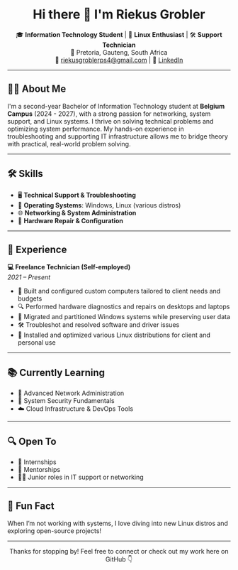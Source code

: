 <h1 align="center">Hi there 👋 I'm Riekus Grobler</h1>

<p align="center">
🎓 <strong>Information Technology Student</strong> | 🐧 <strong>Linux Enthusiast</strong> | 🛠 <strong>Support Technician</strong><br>
📍 Pretoria, Gauteng, South Africa<br>
📧 <a href="mailto:riekusgroblerps4@gmail.com">riekusgroblerps4@gmail.com</a> | 🔗 <a href="https://www.linkedin.com/in/riekus-grobler-54a9bb335">LinkedIn</a>
</p>

---

## 🧑‍💻 About Me

I'm a second-year Bachelor of Information Technology student at **Belgium Campus** (2024 - 2027), with a strong passion for networking, system support, and Linux systems. I thrive on solving technical problems and optimizing system performance. My hands-on experience in troubleshooting and supporting IT infrastructure allows me to bridge theory with practical, real-world problem solving.

---

## 🛠️ Skills

- 🖥️ **Technical Support & Troubleshooting**
- 💽 **Operating Systems**: Windows, Linux (various distros)
- 🌐 **Networking & System Administration**
- 🔧 **Hardware Repair & Configuration**

---

## 💼 Experience

**💻 Freelance Technician (Self-employed)**  
_2021 – Present_

- 🧩 Built and configured custom computers tailored to client needs and budgets  
- 🔍 Performed hardware diagnostics and repairs on desktops and laptops  
- 💾 Migrated and partitioned Windows systems while preserving user data  
- 🛠️ Troubleshot and resolved software and driver issues  
- 🐧 Installed and optimized various Linux distributions for client and personal use  

---

## 📚 Currently Learning

- 🧠 Advanced Network Administration  
- 🔐 System Security Fundamentals  
- ☁️ Cloud Infrastructure & DevOps Tools  

---

## 🔍 Open To

- 🚀 Internships  
- 🌱 Mentorships  
- 👨‍💻 Junior roles in IT support or networking

---

## 🧠 Fun Fact

When I’m not working with systems, I love diving into new Linux distros and exploring open-source projects!

---

<p align="center">Thanks for stopping by! Feel free to connect or check out my work here on GitHub 👇</p>
